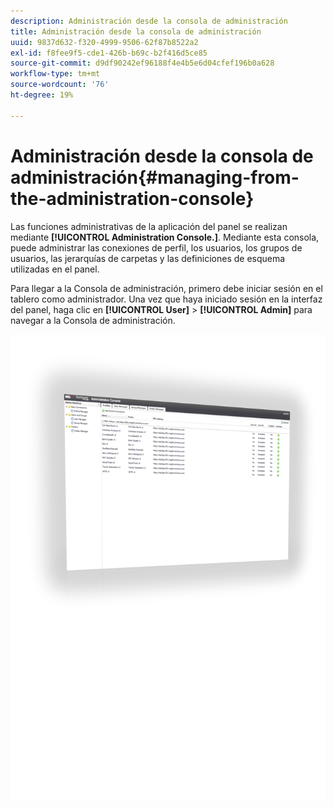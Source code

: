 ```yaml
---
description: Administración desde la consola de administración
title: Administración desde la consola de administración
uuid: 9837d632-f320-4999-9506-62f87b8522a2
exl-id: f8fee9f5-cde1-426b-b69c-b2f416d5ce85
source-git-commit: d9df90242ef96188f4e4b5e6d04cfef196b0a628
workflow-type: tm+mt
source-wordcount: '76'
ht-degree: 19%

---
```


# Administración desde la consola de administración{#managing-from-the-administration-console}

Las funciones administrativas de la aplicación del panel se realizan mediante **[!UICONTROL Administration Console.]**. Mediante esta consola, puede administrar las conexiones de perfil, los usuarios, los grupos de usuarios, las jerarquías de carpetas y las definiciones de esquema utilizadas en el panel.

Para llegar a la Consola de administración, primero debe iniciar sesión en el tablero como administrador. Una vez que haya iniciado sesión en la interfaz del panel, haga clic en **[!UICONTROL User]** > **[!UICONTROL Admin]** para navegar a la Consola de administración.

![](assets/admin_console.png)
